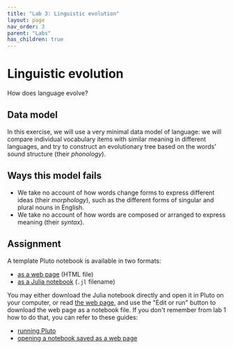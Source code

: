 ```yaml
---
title: "Lab 3: Linguistic evolution"
layout: page
nav_order: 3
parent: "Labs"
has_children: true
---
```




# Linguistic evolution

How does language evolve?


## Data model

In this exercise, we will use a very minimal data model of language: we will compare individual vocabulary items with similar meaning in different languages, and try to construct an evolutionary tree based on the words' sound structure (their *phonology*).

## Ways this model fails

- We take no account of how words change forms to express different ideas (their *morphology*), such as the different forms of singular and plural nouns in English.  
- We take no account of how words are composed or arranged to express meaning (their *syntax*).




## Assignment

A template Pluto notebook is available in two formats:


- [as a web page](./lab-language.html) (HTML file)
- [as a Julia notebook](../../../pluto/lab-language.jl) (`.jl` filename)

You may either download the Julia notebook directly and open it in Pluto on your computer, or read [the web page](./lab-dna.html), and use the "Edit or run" button to download the web page as a notebook file. If you don't remember from lab 1 how to do that, you can refer to these  guides:

- [running Pluto](../../julia)
- [opening a notebook saved as a web page](../../julia/pluto)

